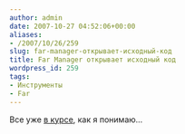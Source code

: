 ```yaml
---
author: admin
date: 2007-10-27 04:52:06+00:00
aliases:
- /2007/10/26/259
slug: far-manager-открывает-исходный-код
title: Far Manager открывает исходный код
wordpress_id: 259
tags:
- Инструменты
- Far
---
```


Все уже [в курсе](http://forum.farmanager.com/viewtopic.php?t=2964&sid=13dead80d72ca67cd725a862ebe7e2c4), как я понимаю...
